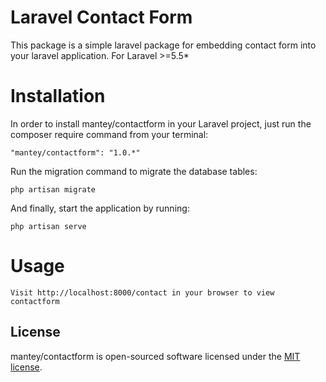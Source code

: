 Laravel Contact Form
==============
This package is a simple laravel package for embedding contact form into your laravel application. For Laravel >=5.5*

# Installation

In order to install mantey/contactform in your Laravel project, just run the composer require command from your terminal:

    "mantey/contactform": "1.0.*"
    
Run the migration command to migrate the database tables:

    php artisan migrate
    
And finally, start the application by running:

    php artisan serve
    
# Usage
    
    Visit http://localhost:8000/contact in your browser to view contactform

## License

mantey/contactform is open-sourced software licensed under the [MIT license](http://opensource.org/licenses/MIT).


